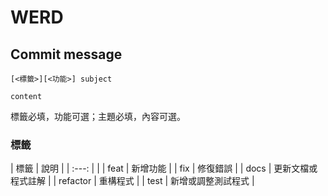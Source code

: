 # WERD

## Commit message

```
[<標籤>][<功能>] subject

content
```

標籤必填，功能可選；主題必填，內容可選。

### 標籤

| 標籤 | 說明 |
| :---: |  |
| feat | 新增功能 |
| fix | 修復錯誤 |
| docs | 更新文檔或程式註解 |
| refactor | 重構程式 |
| test | 新增或調整測試程式 |
